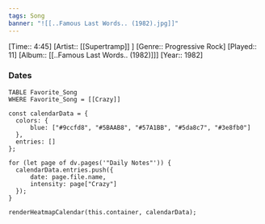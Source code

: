 ```yaml
---
tags: Song  
banner: "![[..Famous Last Words.. (1982).jpg]]"
---
```

[Time:: 4:45]
[Artist:: [[Supertramp]] ]
[Genre:: Progressive Rock]
[Played:: 11]
[Album:: [[..Famous Last Words.. (1982)]]]
[Year:: 1982]
### Dates
````dataview
TABLE Favorite_Song
WHERE Favorite_Song = [[Crazy]]
````

  ```dataviewjs
const calendarData = { 
	colors: { 
		blue: ["#9ccfd8", "#5BAAB8", "#57A1BB", "#5da8c7", "#3e8fb0"] 
	}, 
	entries: [] 
}; 

for (let page of dv.pages('"Daily Notes"')) { 
	calendarData.entries.push({ 
		date: page.file.name, 
		intensity: page["Crazy"]
	}); 
} 

renderHeatmapCalendar(this.container, calendarData);
```
